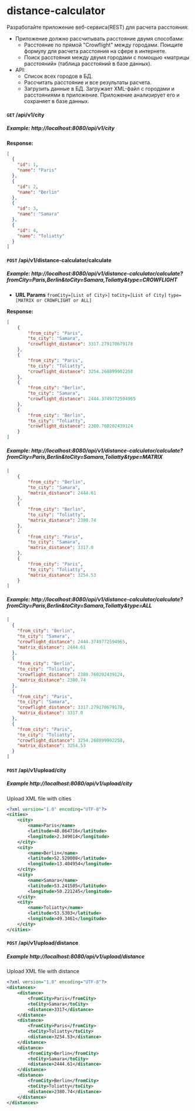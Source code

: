 # distance-calculator

Разработайте приложение веб-сервиса(REST) для расчета расстояния:
- Приложение должно рассчитывать расстояние двумя способами:
  - Расстояние по прямой "Crowflight" между городами. Поищите формулу для расчета расстояния на сфере в интернете.
  - Поиск расстояния между двумя городами с помощью «матрицы расстояний» (таблица расстояний в базе данных).
- API:
  - Список всех городов в БД.
  - Рассчитать расстояние и все результаты расчета.
  - Загрузить данные в БД. Загружает XML-файл с городами и расстояниями в приложение. Приложение анализирует его и сохраняет в базе данных.


#### `GET` /api/v1/city
##### Example: http://localhost:8080/api/v1/city

**Response:**
```json
[
  {
    "id": 1,
    "name": "Paris"
  },
  {
    "id": 2,
    "name": "Berlin"
  },
  {
    "id": 3,
    "name": "Samara"
  },
  {
    "id": 4,
    "name": "Toliatty"
  }
]
```
#### `POST` /api/v1/distance-calculator/calculate
##### Example: http://localhost:8080/api/v1/distance-calculator/calculate?fromCity=Paris,Berlin&toCity=Samara,Toliatty&type=CROWFLIGHT

*  **URL Params**
`fromCity=[List of City>]`
`toCity=[List of City]`
`type=[MATRIX or CROWFLIGHT or ALL]`

**Response:**
```json
[
    {
        "from_city": "Paris",
        "to_city": "Samara",
        "crowflight_distance": 3317.279170679178
    },
    {
        "from_city": "Paris",
        "to_city": "Toliatty",
        "crowflight_distance": 3254.268899902258
    },
    {
        "from_city": "Berlin",
        "to_city": "Samara",
        "crowflight_distance": 2444.3749772594965
    },
    {
        "from_city": "Berlin",
        "to_city": "Toliatty",
        "crowflight_distance": 2380.760202439124
    }
]
```
##### Example: http://localhost:8080/api/v1/distance-calculator/calculate?fromCity=Paris,Berlin&toCity=Samara,Toliatty&type=MATRIX

```json
[
    {
        "from_city": "Berlin",
        "to_city": "Samara",
        "matrix_distance": 2444.61
    },
    {
        "from_city": "Berlin",
        "to_city": "Toliatty",
        "matrix_distance": 2380.74
    },
    {
        "from_city": "Paris",
        "to_city": "Samara",
        "matrix_distance": 3317.0
    },
    {
        "from_city": "Paris",
        "to_city": "Toliatty",
        "matrix_distance": 3254.53
    }
]
```

##### Example: http://localhost:8080/api/v1/distance-calculator/calculate?fromCity=Paris,Berlin&toCity=Samara,Toliatty&type=ALL

```json
[
  {
    "from_city": "Berlin",
    "to_city": "Samara",
    "crowflight_distance": 2444.3749772594965,
    "matrix_distance": 2444.61
  },
  {
    "from_city": "Berlin",
    "to_city": "Toliatty",
    "crowflight_distance": 2380.760202439124,
    "matrix_distance": 2380.74
  },
  {
    "from_city": "Paris",
    "to_city": "Samara",
    "crowflight_distance": 3317.279170679178,
    "matrix_distance": 3317.0
  },
  {
    "from_city": "Paris",
    "to_city": "Toliatty",
    "crowflight_distance": 3254.268899902258,
    "matrix_distance": 3254.53
  }
]
```

#### `POST` /api/v1/upload/city
##### Example http://localhost:8080/api/v1/upload/city
Upload XML file with cities
```XML
<?xml version="1.0" encoding="UTF-8"?>
<cities>
    <city>
        <name>Paris</name>
        <latitude>48.864716</latitude>
        <longitude>2.349014</longitude>
    </city>
    <city>
        <name>Berlin</name>
        <latitude>52.520008</latitude>
        <longitude>13.404954</longitude>
    </city>
    <city>
        <name>Samara</name>
        <latitude>53.241505</latitude>
        <longitude>50.221245</longitude>
    </city>
    <city>
        <name>Toliatty</name>
        <latitude>53.5303</latitude>
        <longitude>49.3461</longitude>
    </city>
</cities>
```
#### `POST` /api/v1/upload/distance
##### Example http://localhost:8080/api/v1/upload/distance
Upload XML file with distance
```XML
<?xml version="1.0" encoding="UTF-8"?>
<distances>
    <distance>
        <fromCity>Paris</fromCity>
        <toCity>Samara</toCity>
        <distance>3317</distance>
    </distance>
    <distance>
        <fromCity>Paris</fromCity>
        <toCity>Toliatty</toCity>
        <distance>3254.53</distance>
    </distance>
    <distance>
        <fromCity>Berlin</fromCity>
        <toCity>Samara</toCity>
        <distance>2444.61</distance>
    </distance>
    <distance>
        <fromCity>Berlin</fromCity>
        <toCity>Toliatty</toCity>
        <distance>2380.74</distance>
    </distance>
</distances>
```
